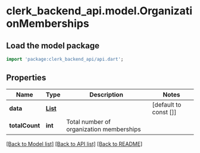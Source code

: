 # clerk_backend_api.model.OrganizationMemberships

## Load the model package
```dart
import 'package:clerk_backend_api/api.dart';
```

## Properties
Name | Type | Description | Notes
------------ | ------------- | ------------- | -------------
**data** | [**List<OrganizationMembership>**](OrganizationMembership.md) |  | [default to const []]
**totalCount** | **int** | Total number of organization memberships  | 

[[Back to Model list]](../README.md#documentation-for-models) [[Back to API list]](../README.md#documentation-for-api-endpoints) [[Back to README]](../README.md)


